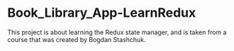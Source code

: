 # Book_Library_App-LearnRedux
This project is about learning the Redux state manager, and is taken from a course that was created by Bogdan Stashchuk.
